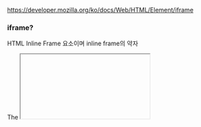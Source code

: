 https://developer.mozilla.org/ko/docs/Web/HTML/Element/iframe

### iframe?

HTML Inline Frame 요소이며 inline frame의 약자

The <iframe> HTML element represents a nested browsing context, embedding another HTML page into the current one.

다른 HTML 페이지를 현재 페이지에 포함시키는 중첩된 브라우저로 iframe 요소를 이용하면 해당 웹 페이지 안에 또 다른 독립적인 웹페이지를 포함하여 렌더링 할 수 있다.

쉽게 다른 도메인에서 제공하는 콘텐츠를 삽입해 사용할 수 있지만 CORS에러가 발생할 수 있다. 

CORS 에러가 발생하지 않으려면, 현재 도메인과 iframe으로 불러올 도메인 사이에서 요청과 응답에 필요한 CORS 설정이 모두 잘 이루어져있어야 한다. 

```jsx
// 문법
<iframe src="삽입할페이지주소" width="너비" height="높이"></iframe>

// 예시
<iframe src="./intro.html" width="300" height="300"></iframe>
```

속성

src : 삽입 할 홈페이지 

url- name : 프레임 이름

width : 프레임 가로 너비

eight : 프레임 세로 길

frameborder : 프레임 테두리 선 (0으로 설정하면 프레임의 테두리선 x, 1로 설정하면 프레임의 테두리선 o)

scrolling : 스크롤바의 표시 여부를 나타냅니다. (yes로 설정하면 스크롤 바 무조건 표시, auto는 자동 표시)


### **Browsing context**

**document 객체들이 사용자에게 표현되는 환경**

it usually is a *tab*, but can be a *window* or even only parts of a page, like a *frame* or an *iframe*
Each browsing context has a specific origin, the origin of the active document and a history that memorize all the displayed documents, in order.

[https://developer.mozilla.org/en-US/docs/Glossary/Browsing_context](https://developer.mozilla.org/en-US/docs/Glossary/Browsing_context)
